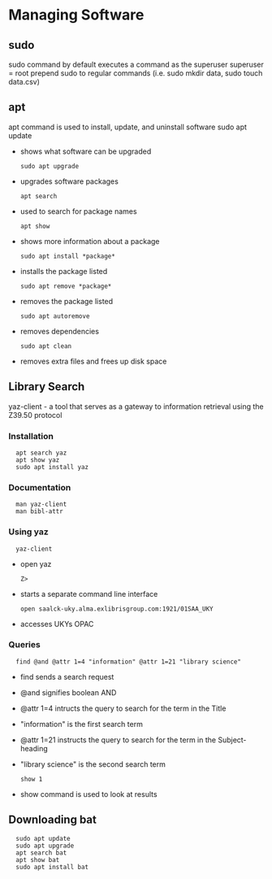 # Managing Software

## sudo
sudo command by default executes a command as the superuser
superuser = root
prepend sudo to regular commands (i.e. sudo mkdir data, sudo touch data.csv)

## apt
apt command is used to install, update, and uninstall software
      sudo apt update
- shows what software can be upgraded
  
      sudo apt upgrade
- upgrades software packages
  
      apt search
- used to search for package names
  
      apt show
- shows more information about a package
  
      sudo apt install *package*
- installs the package listed
  
      sudo apt remove *package*
- removes the package listed
  
      sudo apt autoremove
- removes dependencies
  
      sudo apt clean
- removes extra files and frees up disk space

## Library Search
yaz-client - a tool that serves as a gateway to information retrieval using the Z39.50 protocol
### Installation
      apt search yaz
      apt show yaz
      sudo apt install yaz

### Documentation
      man yaz-client
      man bibl-attr

### Using yaz
      yaz-client
- open yaz

      Z>
- starts a separate command line interface
  
      open saalck-uky.alma.exlibrisgroup.com:1921/01SAA_UKY
- accesses UKYs OPAC

### Queries

      find @and @attr 1=4 "information" @attr 1=21 "library science"
- find sends a search request
- @and signifies boolean AND
- @attr 1=4 intructs the query to search for the term in the Title
- "information" is the first search term
- @attr 1=21 instructs the query to search for the term in the Subject-heading
- "library science" is the second search term
  
      show 1
- show command is used to look at results

## Downloading bat
      sudo apt update
      sudo apt upgrade
      apt search bat
      apt show bat
      sudo apt install bat
